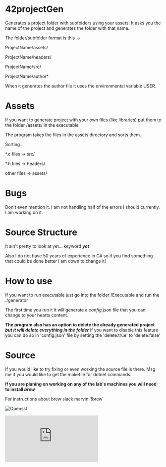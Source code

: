 # 42projectGen
Generates a project folder with subfolders using your assets. 
It asks you the name of the project and generates the folder with that name.

The folder/subfolder format is this ->

ProjectName/assets/

ProjectName/headers/

ProjectName/src/

ProjectName/author*

When it generates the author file it uses the environmental variable USER.

# Assets

If you want to generate project with your own files (like libraries) put them to the folder /assets/ in the executable

The program takes the files in the assets directory and sorts them.

Sorting :

*.c files -> src/

*.h files -> headers/

other files -> assets/

# Bugs

Don't even mention it. I am not handling half of the errors I should currently. I am working on it.

# Source Structure
It ain't pretty to look at yet... keyword **_yet_**

Also I do not have 50 years of experience in C# so if you find something that could be done better I am down to change it!

# How to use

If you want to run executable just go into the folder /Executable and run the ./generator

The first time you run it it will generate a _config.json_ file that you can change to your hearts content.

**The program also has an option to delete the already generated project _but it will delete everything in the folder_**
If you want to disable this feature you can do so in 'config.json' file by setting the 'delete:true' to 'delete:false'

# Source

If you would like to try fixing or even working the source file is there. Msg me if you would like to get the makefile for dotnet commands.

**If you are planing on working on any of the lab's machines you will need to install _brew_**

For instructions about brew slack marvin '!brew'

![Openssl](http://brewformulas.org/Openssl)

![dotnet_install_script](https://dot.net/v1/dotnet-install.sh)